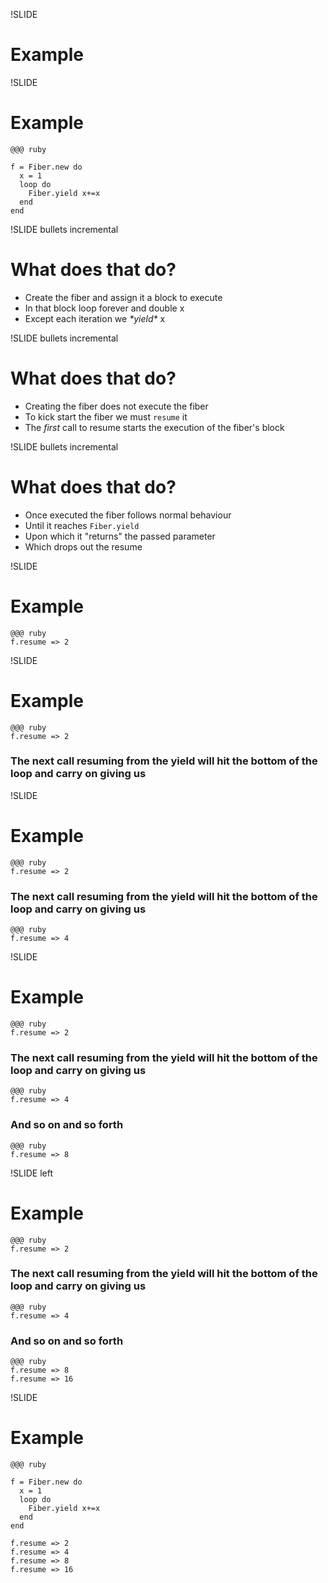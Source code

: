 !SLIDE
# Example #

!SLIDE
# Example #
    @@@ ruby

    f = Fiber.new do
      x = 1
      loop do
        Fiber.yield x+=x
      end
    end



!SLIDE bullets incremental
# What does that do? #

* Create the fiber and assign it a block to execute
* In that block loop forever and double x
* Except each iteration we *\*yield\** x

!SLIDE bullets incremental
# What does that do? #

 * Creating the fiber does not execute the fiber
 * To kick start the fiber we must `resume` it
 * The *first* call to resume starts the execution of the fiber's block

!SLIDE bullets incremental

# What does that do? #

 * Once executed the fiber follows normal behaviour
 * Until it reaches `Fiber.yield`
 * Upon which it "returns" the passed parameter
 * Which drops out the resume

!SLIDE
# Example #
    
    @@@ ruby
    f.resume => 2

!SLIDE
# Example #

    @@@ ruby
    f.resume => 2
### The next call resuming from the yield will hit the bottom of the loop and carry on giving us

!SLIDE
# Example #

    @@@ ruby
    f.resume => 2
### The next call resuming from the yield will hit the bottom of the loop and carry on giving us
    @@@ ruby
    f.resume => 4

!SLIDE
# Example #

    @@@ ruby
    f.resume => 2
### The next call resuming from the yield will hit the bottom of the loop and carry on giving us
    @@@ ruby
    f.resume => 4
    
### And so on and so forth
  
    @@@ ruby
    f.resume => 8

!SLIDE left
# Example #

    @@@ ruby
    f.resume => 2
### The next call resuming from the yield will hit the bottom of the loop and carry on giving us
    @@@ ruby
    f.resume => 4
    
### And so on and so forth
  
    @@@ ruby
    f.resume => 8
    f.resume => 16

!SLIDE
# Example #
    @@@ ruby
    
    f = Fiber.new do
      x = 1
      loop do
        Fiber.yield x+=x
      end
    end
    
    f.resume => 2
    f.resume => 4
    f.resume => 8
    f.resume => 16